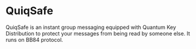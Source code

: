 # QuiqSafe
QuiqSafe is an instant group messaging equipped with Quantum Key Distribution to protect your messages from being read by someone else. It runs on BB84 protocol.
